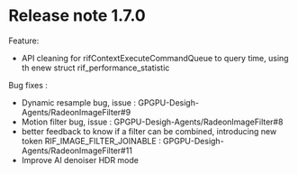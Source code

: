 # Release note 1.7.0
Feature:
* API cleaning for rifContextExecuteCommandQueue to query time, using th enew struct rif_performance_statistic

Bug fixes :
* Dynamic resample bug, issue : GPGPU-Desigh-Agents/RadeonImageFilter#9
* Motion filter bug, issue : GPGPU-Desigh-Agents/RadeonImageFilter#8
* better feedback to know if a filter can be combined, introducing new token RIF_IMAGE_FILTER_JOINABLE : GPGPU-Desigh-Agents/RadeonImageFilter#11
* Improve AI denoiser HDR mode


